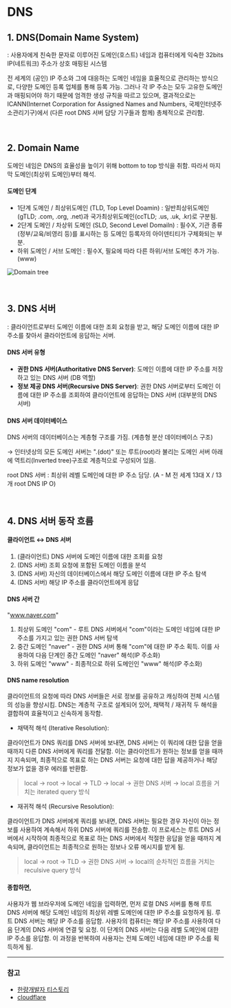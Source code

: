# DNS

## 1. DNS(Domain Name System)

: 사용자에게 친숙한 문자로 이루어진 도메인(호스트) 네임과 컴퓨터에게 익숙한 32bits IP(네트워크) 주소가 상호 매핑된 시스템

전 세계의 (공인) IP 주소와 그에 대응하는 도메인 네임을 효율적으로 관리하는 방식으로, 다양한 도메인 등록 업체를 통해 등록 가능.
그러나 각 IP 주소는 모두 고유한 도메인과 매핑되어야 하기 때문에 엄격한 생성 규칙을 따르고 있으며, 결과적으로는 ICANN(Internet Corporation for Assigned Names and Numbers, 국제인터넷주소관리기구)에서 (다른 root DNS 서버 담당 기구들과 함께) 총체적으로 관리함.

<br>

## 2. Domain Name

도메인 네임은 DNS의 효율성을 높이기 위해 bottom to top 방식을 취함. 따라서 마지막 도메인(최상위 도메인)부터 해석.

#### 도메인 단계

- 1단계 도메인 / 최상위도메인 (TLD, Top Level Doamin) : 일반최상위도메인(gTLD; .com, .org, .net)과 국가최상위도메인(ccTLD; .us, .uk, .kr)로 구분됨.
- 2단계 도메인 / 차상위 도메인 (SLD, Second Level Domailn) : 필수X, 기관 종류(정부/교육/비영리 등)를 표시하는 등 도메인 등록자의 아이덴티티가 구체화되는 부분.
- 하위 도메인 / 서브 도메인 : 필수X, 필요에 따라 다른 하위/서브 도메인 추가 가능. (www)

![Domain tree](https://www.cloudflare.com/img/learning/dns/glossary/dns-root-server/dns-root-server.png)

<br>

## 3. DNS 서버

: 클라이언트로부터 도메인 이름에 대한 조회 요청을 받고, 해당 도메인 이름에 대한 IP 주소를 찾아서 클라이언트에 응답하는 서버.

#### DNS 서버 유형

- **권한 DNS 서버(Authoritative DNS Server)**: 도메인 이름에 대한 IP 주소를 저장하고 있는 DNS 서버 (DB 역할)
- **정보 제공 DNS 서버(Recursive DNS Server)**: 권한 DNS 서버로부터 도메인 이름에 대한 IP 주소를 조회하여 클라이언트에 응답하는 DNS 서버 (대부분의 DNS 서버)

#### DNS 서버 데이터베이스

DNS 서버의 데이터베이스는 계층형 구조를 가짐. (계층형 분산 데이터베이스 구조)

→ 인터넷상의 모든 도메인 서버는 ".(dot)" 또는 루트(root)라 불리는 도메인 서버 아래에 역트리(Inverted tree)구조로 계층적으로 구성되어 있음.

root DNS 서버 : 최상위 레벨 도메인에 대한 IP 주소 담당. (A - M 전 세계 13대 X / 13개 root DNS IP O)

<br>

## 4. DNS 서버 동작 흐름

#### 클라이언트 ↔ DNS 서버

1. (클라이언트) DNS 서버에 도메인 이름에 대한 조회를 요청
2. (DNS 서버) 조회 요청에 포함된 도메인 이름을 분석
3. (DNS 서버) 자신의 데이터베이스에서 해당 도메인 이름에 대한 IP 주소 탐색
4. (DNS 서버) 해당 IP 주소를 클라이언트에게 응답

#### DNS 서버 간

"www.naver.com"

1. 최상위 도메인 "com" - 루트 DNS 서버에서 "com"이라는 도메인 네임에 대한 IP 주소를 가지고 있는 권한 DNS 서버 탐색
2. 중간 도메인 "naver" - 권한 DNS 서버 통해 "com"에 대한 IP 주소 획득. 이를 사용하여 다음 단계인 중간 도메인 "naver" 해석(IP 주소화)
3. 하위 도메인 "www" - 최종적으로 하위 도메인인 "www" 해석(IP 주소화)

#### DNS name resolution

클라이언트의 요청에 따라 DNS 서버들은 서로 정보를 공유하고 캐싱하여 전체 시스템의 성능을 향상시킴. DNS는 계층적 구조로 설계되어 있어, 채택적 / 재귀적 두 해석을 결합하여 효율적이고 신속하게 동작함.

- 채택적 해석 (Iterative Resolution):

클라이언트가 DNS 쿼리를 DNS 서버에 보내면, DNS 서버는 이 쿼리에 대한 답을 얻을 때까지 다른 DNS 서버에게 쿼리를 전달함. 이는 클라이언트가 원하는 정보를 얻을 때까지 지속되며, 최종적으로 목표로 하는 DNS 서버는 요청에 대한 답을 제공하거나 해당 정보가 없을 경우 에러를 반환함.

> local → root → local → TLD → local → 권한 DNS 서버 → local 흐름을 거치는 iterated query 방식

- 재귀적 해석 (Recursive Resolution):

클라이언트가 DNS 서버에게 쿼리를 보내면, DNS 서버는 필요한 경우 자신이 아는 정보를 사용하여 계속해서 하위 DNS 서버에 쿼리를 전송함. 이 프로세스는 루트 DNS 서버에서 시작하여 최종적으로 목표로 하는 DNS 서버에서 적절한 응답을 얻을 때까지 계속되며, 클라이언트는 최종적으로 원하는 정보나 오류 메시지를 받게 됨.

> local → root → TLD → 권한 DNS 서버 → local의 순차적인 흐름을 거치는 reculsive query 방식

#### 종합하면,

사용자가 웹 브라우저에 도메인 네임을 입력하면, 먼저 로컬 DNS 서버를 통해 루트 DNS 서버에 해당 도메인 네임의 최상위 레벨 도메인에 대한 IP 주소를 요청하게 됨. 루트 DNS 서버는 해당 IP 주소를 응답함. 사용자의 컴퓨터는 해당 IP 주소를 사용하여 다음 단계의 DNS 서버에 연결 및 요청. 이 단계의 DNS 서버는 다음 레벨 도메인에 대한 IP 주소를 응답함. 이 과정을 반복하여 사용자는 전체 도메인 네임에 대한 IP 주소를 획득하게 됨.

---

### 참고

- [한량개발자 티스토리](https://ijbgo.tistory.com/27#recentComments)
- [cloudflare](https://www.cloudflare.com/ko-kr/learning/dns/glossary/dns-root-server/)
